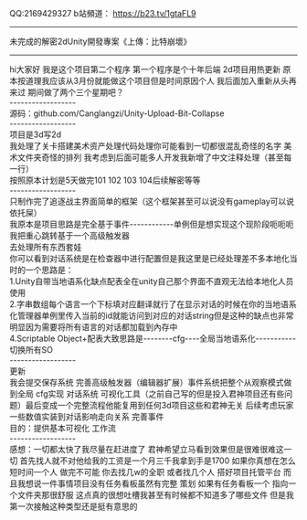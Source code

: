 QQ:2169429327
b站頻道： https://b23.tv/1gtaFL9

-------------------------------------------

未完成的解密2dUnity開發專案《上傳：比特崩壞》

------------------
hi大家好 我是这个项目第二个程序 第一个程序是个十年后端 2d项目用热更新 原本按道理我应该从3月份就能做这个项目但是时间原因个人 我后面加入重新从头再来过  期间做了两个三个星期吧？   
﻿------------------  
源码：github.com/Canglangzi/Unity-Upload-Bit-Collapse  
﻿------------------  
项目是3d写2d  
我处理了关卡搭建美术资产处理代码处理你可能看到一切都很混乱奇怪的名字 美术文件夹奇怪的排列 我考虑到后面可能多人开发我新增了中文注释处理（甚至每一行）  
按照原本计划是5天做完101 102 103 104后续解密等等  
﻿------------------  
只制作完了追逐战主界面简单的框架（这个框架甚至可以说没有gameplay可以说依托屎）  
我原本是项目思路是完全基于事件------------单例但是想实现这个现阶段呃呃呃我把重心跳转基于一个高级触发器  
去处理所有东西套娃  
你可以看到对话系统是在检查器中进行配置但是我这里是已经处理差不多本地化当时的一个思路是：  
1.Unity自带当地语系化缺点配表全在unity自己那个界面不直观无法给本地化人员使用  
2.字串数组每个语言一个下标填对应翻译就行了在显示对话的时候在你的当地语系化管理器单例里传入当前的id就能访问到对应的对话string但是这种的缺点也非常明显因为需要将所有语言的对话都加载到內存中  
4.Scriptable Object+配表大致思路是--------cfg----全局当地语系化-----------切换所有SO  
﻿------------------  
更新  
我会提交保存系统 完善高级触发器（编辑器扩展）事件系统把整个从观察模式做到全局 cfg实现 对话系统 可视化工具（之前自己写的但是投入君神项目还有些问题）最后变成一个完整流程他能复用到任何3d项目这些和君神无关 后续考虑玩家一些数值实装到对话影响走向关系 完善事件  
目的：提供基本可视化 工作流  
﻿------------------  
感想：一切都太快了我尽量在赶进度了 君神希望立马看到效果但是很难很难这一切 首先找人就不对他给我的工资是一个月三千我拿到手是1700 如果你真想在怎么短时间一个人 做完不可能  你去找几w的全职 或者找几个人 搭好项目托管平台 而且我想说一件事情项目没有任务看板虽然有完整 策划 如果有任务看板一个 
 指向一个文件夹那很舒服 这点真的很想吐槽我甚至有时候都不知道多了哪些文件 但是我第一次接触这种类型还是挺有意思的  
